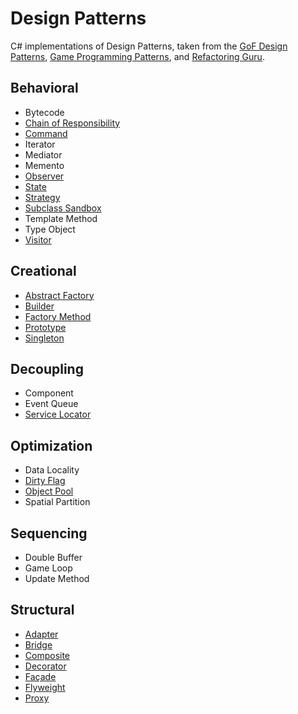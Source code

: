 # Design Patterns

C# implementations of Design Patterns, taken from the [GoF Design Patterns](https://en.wikipedia.org/wiki/Design_Patterns), [Game Programming Patterns](http://gameprogrammingpatterns.com/), and [Refactoring Guru](https://refactoring.guru/design-patterns).

## Behavioral

- Bytecode
- [Chain of Responsibility](DesignPatterns/DesignPatterns/Behavioral/ChainOfResponsibility.cs)
- [Command](DesignPatterns/DesignPatterns/Behavioral/Command.cs)
- Iterator
- Mediator
- Memento
- [Observer](DesignPatterns/DesignPatterns/Behavioral/Observer.cs)
- [State](DesignPatterns/DesignPatterns/Behavioral/State.cs)
- [Strategy](DesignPatterns/DesignPatterns/Behavioral/Strategy.cs)
- [Subclass Sandbox](DesignPatterns/DesignPatterns/Behavioral/SubclassSandbox.cs)
- Template Method
- Type Object
- [Visitor](DesignPatterns/DesignPatterns/Behavioral/Visitor.cs)

## Creational

- [Abstract Factory](DesignPatterns/DesignPatterns/Creational/AbstractFactory.cs)
- [Builder](DesignPatterns/DesignPatterns/Creational/Builder.cs)
- [Factory Method](DesignPatterns/DesignPatterns/Creational/FactoryMethod.cs)
- [Prototype](DesignPatterns/DesignPatterns/Creational/Prototype.cs)
- [Singleton](DesignPatterns/DesignPatterns/Creational/Singleton.cs)

## Decoupling

- Component
- Event Queue
- [Service Locator](DesignPatterns/DesignPatterns/Decoupling/ServiceLocator.cs)

## Optimization

- Data Locality
- [Dirty Flag](DesignPatterns/DesignPatterns/Optimization/DirtyFlag.cs)
- [Object Pool](DesignPatterns/DesignPatterns/Optimization/ObjectPool.cs)
- Spatial Partition

## Sequencing

- Double Buffer
- Game Loop
- Update Method

## Structural

- [Adapter](DesignPatterns/DesignPatterns/Structural/Adapter.cs)
- [Bridge](DesignPatterns/DesignPatterns/Structural/Bridge.cs)
- [Composite](DesignPatterns/DesignPatterns/Structural/Composite.cs)
- [Decorator](DesignPatterns/DesignPatterns/Structural/Decorator.cs)
- [Façade](DesignPatterns/DesignPatterns/Structural/Facade.cs)
- [Flyweight](DesignPatterns/DesignPatterns/Structural/Flyweight.cs)
- [Proxy](DesignPatterns/DesignPatterns/Structural/Proxy.cs)
